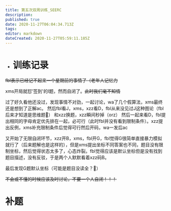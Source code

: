 ```yaml
---
title: 第五次双周训练_SEERC
description: 
published: true
date: 2020-11-27T06:04:34.713Z
tags: 
editor: markdown
dateCreated: 2020-11-27T05:59:11.185Z
---
```


- # 训练记录
~~fbl表示已经记不起来一个星期前的事情了（老年人记忆力~~


xms开局就怼'签到'的I题，然而自闭了。~~此时我们毫不知情~~

过了好久看他还没过，发现事情不对劲，一起讨论，wa了几个假算法，xms最终还是想到了正解ac。
然后fbl看J，xms，xzz看D，fbl从来没见过J这种图论（fbl后来才知道是思维题🤣）
和xzz换题，xzz瞬间秒掉（orz）
然后一起来看D，fbl提出相同的字母肯定优先排在一起，必可行（此时fbl并没有看到限制条件）。xzz提出反例，xms补充限制条件后觉得可行然后开码，wa一发后ac

又开始了无限自闭环节，xzz开B，xms，fbl开G，fbl觉得G很简单直接暴力模拟就行了（后来题解也是这样的），但是xms提出坐标不同答案也不同，题目没有限制坐标，然后觉得状态太多了，心态炸裂。fbl觉得应该是默认坐标但是没有找到题目描述，没有反驳，于是两个人默默看着xzz码B。

最后发现G题默认坐标（可能是题目没读全？🤮）

~~不会或不懂的时候应该及时讨论，不要一个人自闭！！！~~
# 补题

